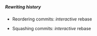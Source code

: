 ##### Rewriting history

* Reordering commits: *interactive* rebase

* Squashing commits: *interactive* rebase